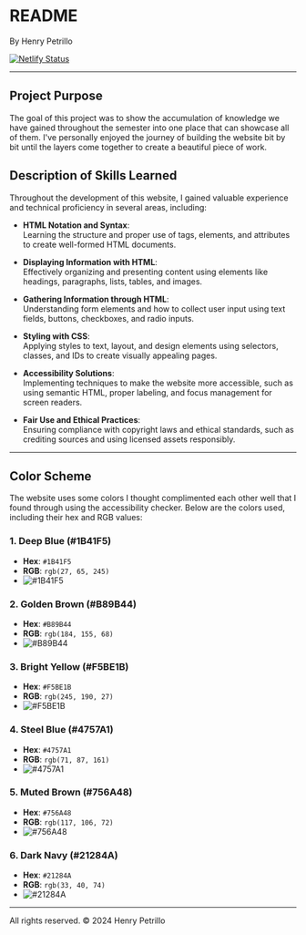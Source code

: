 # README  

By Henry Petrillo  

[![Netlify Status](https://api.netlify.com/api/v1/badges/f61160f9-3926-45cf-a5fd-68e20b49c232/deploy-status)](https://app.netlify.com/sites/about-me-henrypetrillo/deploys)  

---

## Project Purpose

The goal of this project was to show the accumulation of knowledge we have gained throughout the semester into one place that can showcase all of them. I've personally enjoyed the journey of building the website bit by bit until the layers come together to create a beautiful piece of work.

## Description of Skills Learned  

Throughout the development of this website, I gained valuable experience and technical proficiency in several areas, including:  

- **HTML Notation and Syntax**:  
  Learning the structure and proper use of tags, elements, and attributes to create well-formed HTML documents.

- **Displaying Information with HTML**:  
  Effectively organizing and presenting content using elements like headings, paragraphs, lists, tables, and images.

- **Gathering Information through HTML**:  
  Understanding form elements and how to collect user input using text fields, buttons, checkboxes, and radio inputs.

- **Styling with CSS**:  
  Applying styles to text, layout, and design elements using selectors, classes, and IDs to create visually appealing pages.

- **Accessibility Solutions**:  
  Implementing techniques to make the website more accessible, such as using semantic HTML, proper labeling, and focus management for screen readers.

- **Fair Use and Ethical Practices**:  
  Ensuring compliance with copyright laws and ethical standards, such as crediting sources and using licensed assets responsibly.

---

## Color Scheme  

The website uses some colors I thought complimented each other well that I found through using the accessibility checker. Below are the colors used, including their hex and RGB values:

### 1. **Deep Blue (#1B41F5)**  
- **Hex**: `#1B41F5`  
- **RGB**: `rgb(27, 65, 245)`  
- ![#1B41F5](https://via.placeholder.com/20/1B41F5/FFFFFF?text=+)  

### 2. **Golden Brown (#B89B44)**  
- **Hex**: `#B89B44`  
- **RGB**: `rgb(184, 155, 68)`  
- ![#B89B44](https://via.placeholder.com/20/B89B44/FFFFFF?text=+)  

### 3. **Bright Yellow (#F5BE1B)**  
- **Hex**: `#F5BE1B`  
- **RGB**: `rgb(245, 190, 27)`  
- ![#F5BE1B](https://via.placeholder.com/20/F5BE1B/FFFFFF?text=+)  

### 4. **Steel Blue (#4757A1)**  
- **Hex**: `#4757A1`  
- **RGB**: `rgb(71, 87, 161)`  
- ![#4757A1](https://via.placeholder.com/20/4757A1/FFFFFF?text=+)  

### 5. **Muted Brown (#756A48)**  
- **Hex**: `#756A48`  
- **RGB**: `rgb(117, 106, 72)`  
- ![#756A48](https://via.placeholder.com/20/756A48/FFFFFF?text=+)  

### 6. **Dark Navy (#21284A)**  
- **Hex**: `#21284A`  
- **RGB**: `rgb(33, 40, 74)`  
- ![#21284A](https://via.placeholder.com/20/21284A/FFFFFF?text=+)  

---

All rights reserved. © 2024 Henry Petrillo  